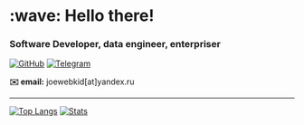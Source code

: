 <h1 align="left" id="dima-title">:wave: Hello there!</h1>
<h3 align="left">Software Developer, data engineer, enterpriser </h3>

[![GitHub](https://img.shields.io/badge/GitHub-100000?style=for-the-badge&logo=github&logoColor=white)](https://github.com/joewebkid)
[![Telegram](https://img.shields.io/badge/Telegram-2CA5E0?style=for-the-badge&logo=telegram&logoColor=white)](https://t.me/hesher92)


**✉️ email:** joewebkid[at]yandex.ru

---

[![Top Langs](https://github-readme-stats.vercel.app/api/top-langs/?username=joewebkid&layout=compact&langs_count=9)](https://github.com/anuraghazra/github-readme-stats)
[![Stats](https://github-readme-stats.vercel.app/api?username=joewebkid&count_private=true&include_all_commits=true&disable_animations=true&hide_rank=true&show_icons=true&custom_title=Stats&show_icons=true)](https://github.com/anuraghazra/github-readme-stats) 

